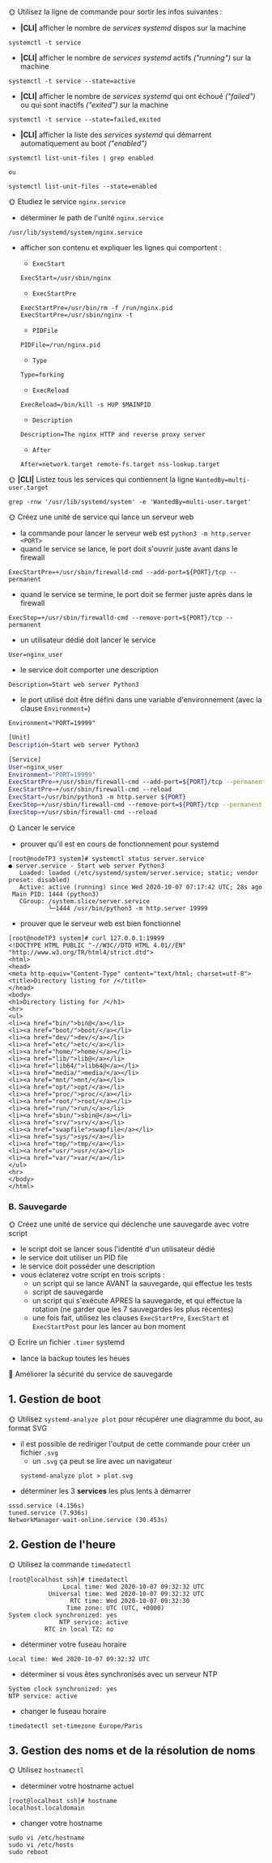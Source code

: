 🌞 Utilisez la ligne de commande pour sortir les infos suivantes :

- **|CLI|** afficher le nombre de _services systemd_ dispos sur la machine

```
systemctl -t service
```

- **|CLI|** afficher le nombre de _services systemd_ actifs _("running")_ sur la machine

```
systemctl -t service --state=active
```

- **|CLI|** afficher le nombre de _services systemd_ qui ont échoué _("failed")_ ou qui sont inactifs _("exited")_ sur la machine

```
systemctl -t service --state=failed,exited
```

- **|CLI|** afficher la liste des _services systemd_ qui démarrent automatiquement au boot _("enabled")_

```
systemctl list-unit-files | grep enabled

ou

systemctl list-unit-files --state=enabled
```

🌞 Etudiez le service `nginx.service`

- déterminer le path de l'unité `nginx.service`

```
/usr/lib/systemd/system/nginx.service
```

- afficher son contenu et expliquer les lignes qui comportent :

  - `ExecStart`

  ```
  ExecStart=/usr/sbin/nginx
  ```

  - `ExecStartPre`

  ```
  ExecStartPre=/usr/bin/rm -f /run/nginx.pid
  ExecStartPre=/usr/sbin/nginx -t
  ```

  - `PIDFile`

  ```
  PIDFile=/run/nginx.pid
  ```

  - `Type`

  ```
  Type=forking
  ```

  - `ExecReload`

  ```
  ExecReload=/bin/kill -s HUP $MAINPID
  ```

  - `Description`

  ```
  Description=The nginx HTTP and reverse proxy server
  ```

  - `After`

  ```
  After=network.target remote-fs.target nss-lookup.target
  ```

🌞 **|CLI|** Listez tous les services qui contiennent la ligne `WantedBy=multi-user.target`

```
grep -rnw '/usr/lib/systemd/system' -e 'WantedBy=multi-user.target'
```

🌞 Créez une unité de service qui lance un serveur web

- la commande pour lancer le serveur web est `python3 -m http.server <PORT>`
- quand le service se lance, le port doit s'ouvrir juste avant dans le firewall

```
ExecStartPre=+/usr/sbin/firewalld-cmd --add-port=${PORT}/tcp --permanent
```

- quand le service se termine, le port doit se fermer juste après dans le firewall

```
ExecStop=+/usr/sbin/firewalld-cmd --remove-port=${PORT}/tcp --permanent
```

- un utilisateur dédié doit lancer le service

```
User=nginx_user
```

- le service doit comporter une description

```
Description=Start web server Python3
```

- le port utilisé doit être défini dans une variable d'environnement (avec la clause `Environment=`)

```
Environment="PORT=19999"
```

```bash
[Unit]
Description=Start web server Python3

[Service]
User=nginx_user
Environment="PORT=19999"
ExecStartPre=+/usr/sbin/firewall-cmd --add-port=${PORT}/tcp --permanent
ExecStartPre=+/usr/sbin/firewall-cmd --reload
ExecStart=/usr/bin/python3 -m http.server ${PORT}
ExecStop=+/usr/sbin/firewall-cmd --remove-port=${PORT}/tcp --permanent
ExecStop=+/usr/sbin/firewall-cmd --reload

```

🌞 Lancer le service

- prouver qu'il est en cours de fonctionnement pour systemd

```
[root@nodeTP3 system]# systemctl status server.service
● server.service - Start web server Python3
   Loaded: loaded (/etc/systemd/system/server.service; static; vendor preset: disabled)
   Active: active (running) since Wed 2020-10-07 07:17:42 UTC; 28s ago
 Main PID: 1444 (python3)
   CGroup: /system.slice/server.service
           └─1444 /usr/bin/python3 -m http.server 19999
```

- prouver que le serveur web est bien fonctionnel

```
[root@nodeTP3 system]# curl 127.0.0.1:19999
<!DOCTYPE HTML PUBLIC "-//W3C//DTD HTML 4.01//EN" "http://www.w3.org/TR/html4/strict.dtd">
<html>
<head>
<meta http-equiv="Content-Type" content="text/html; charset=utf-8">
<title>Directory listing for /</title>
</head>
<body>
<h1>Directory listing for /</h1>
<hr>
<ul>
<li><a href="bin/">bin@</a></li>
<li><a href="boot/">boot/</a></li>
<li><a href="dev/">dev/</a></li>
<li><a href="etc/">etc/</a></li>
<li><a href="home/">home/</a></li>
<li><a href="lib/">lib@</a></li>
<li><a href="lib64/">lib64@</a></li>
<li><a href="media/">media/</a></li>
<li><a href="mnt/">mnt/</a></li>
<li><a href="opt/">opt/</a></li>
<li><a href="proc/">proc/</a></li>
<li><a href="root/">root/</a></li>
<li><a href="run/">run/</a></li>
<li><a href="sbin/">sbin@</a></li>
<li><a href="srv/">srv/</a></li>
<li><a href="swapfile">swapfile</a></li>
<li><a href="sys/">sys/</a></li>
<li><a href="tmp/">tmp/</a></li>
<li><a href="usr/">usr/</a></li>
<li><a href="var/">var/</a></li>
</ul>
<hr>
</body>
</html>
```

### B. Sauvegarde

🌞 Créez une unité de service qui déclenche une sauvegarde avec votre script

- le script doit se lancer sous l'identité d'un utilisateur dédié
- le service doit utiliser un PID file
- le service doit posséder une description
- vous éclaterez votre script en trois scripts :
  - un script qui se lance AVANT la sauvegarde, qui effectue les tests
  - script de sauvegarde
  - un script qui s'exécute APRES la sauvegarde, et qui effectue la rotation (ne garder que les 7 sauvegardes les plus récentes)
  - une fois fait, utilisez les clauses `ExecStartPre`, `ExecStart` et `ExecStartPost` pour les lancer au bon moment

🌞 Ecrire un fichier `.timer` systemd

- lance la backup toutes les heues

🐙 Améliorer la sécurité du service de sauvegarde

## 1. Gestion de boot

🌞 Utilisez `systemd-analyze plot` pour récupérer une diagramme du boot, au format SVG

- il est possible de rediriger l'output de cette commande pour créer un fichier `.svg`
  - un `.svg` ça peut se lire avec un navigateur
  ```
  systemd-analyze plot > plot.svg
  ```
- déterminer les 3 **services** les plus lents à démarrer

```
sssd.service (4.156s)
tuned.service (7.936s)
NetworkManager-wait-online.service (30.453s)
```

## 2. Gestion de l'heure

🌞 Utilisez la commande `timedatectl`

```
[root@localhost ssh]# timedatectl
               Local time: Wed 2020-10-07 09:32:32 UTC
           Universal time: Wed 2020-10-07 09:32:32 UTC
                 RTC time: Wed 2020-10-07 09:32:30
                Time zone: UTC (UTC, +0000)
System clock synchronized: yes
              NTP service: active
          RTC in local TZ: no
```

- déterminer votre fuseau horaire

```
Local time: Wed 2020-10-07 09:32:32 UTC
```

- déterminer si vous êtes synchronisés avec un serveur NTP

```
System clock synchronized: yes
NTP service: active
```

- changer le fuseau horaire

```
timedatectl set-timezone Europe/Paris
```

## 3. Gestion des noms et de la résolution de noms

🌞 Utilisez `hostnamectl`

- déterminer votre hostname actuel

```
[root@localhost ssh]# hostname
localhost.localdomain
```

- changer votre hostname

```
sudo vi /etc/hostname
sudo vi /etc/hosts
sudo reboot
```
